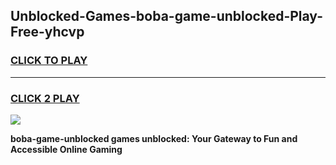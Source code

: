 
## Unblocked-Games-boba-game-unblocked-Play-Free-yhcvp
<h3>
<a href="https://premium76.site?title=boba-game-unblocked&ref=23A">CLICK TO PLAY</a></h3>
<hr>

<h3>
<a href="https://premium76.site?title=boba-game-unblocked&ref=23A">CLICK 2 PLAY</a>
  
</h3>

<a href="https://premium76.site?title=boba-game-unblocked&ref=23A"><img src="https://clearcache.store/games.png"></a>


**boba-game-unblocked games unblocked: Your Gateway to Fun and Accessible Online Gaming**
